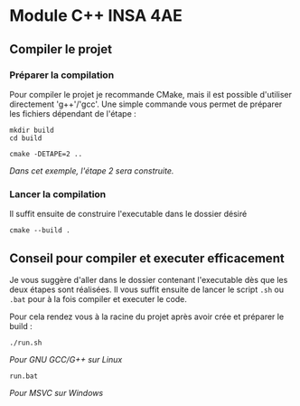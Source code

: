 # Module C++ INSA 4AE

## Compiler le projet

### Préparer la compilation

Pour compiler le projet je recommande CMake, mais il est possible d'utiliser directement 'g++'/'gcc'.
Une simple commande vous permet de préparer les fichiers dépendant de l'étape :

```
mkdir build
cd build
```
```
cmake -DETAPE=2 ..
```
_Dans cet exemple, l'étape 2 sera construite._

### Lancer la compilation

Il suffit ensuite de construire l'executable dans le dossier désiré

```
cmake --build .
```

## Conseil pour compiler et executer efficacement

Je vous suggère d'aller dans le dossier contenant l'executable dès que les deux étapes sont réalisées. Il vous suffit ensuite de lancer le script `.sh` ou `.bat` pour à la fois compiler et executer le code.

Pour cela rendez vous à la racine du projet après avoir crée et préparer le build :
```
./run.sh
```
_Pour GNU GCC/G++ sur Linux_
```
run.bat
```
_Pour MSVC sur Windows_